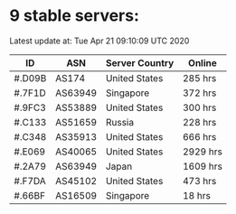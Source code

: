 # 9 stable servers:

Latest update at: Tue Apr 21 09:10:09 UTC 2020

| ID | ASN | Server Country | Online |
| -- | --- | -------------- | ------ |
| #.D09B | AS174 | United States | 285 hrs |
| #.7F1D | AS63949 | Singapore | 372 hrs |
| #.9FC3 | AS53889 | United States | 300 hrs |
| #.C133 | AS51659 | Russia | 228 hrs |
| #.C348 | AS35913 | United States | 666 hrs |
| #.E069 | AS40065 | United States | 2929 hrs |
| #.2A79 | AS63949 | Japan | 1609 hrs |
| #.F7DA | AS45102 | United States | 473 hrs |
| #.66BF | AS16509 | Singapore | 18 hrs |

